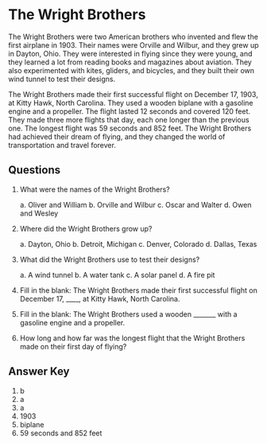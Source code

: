 # The Wright Brothers

The Wright Brothers were two American brothers who invented and flew the first airplane in 1903. Their names were Orville and Wilbur, and they grew up in Dayton, Ohio. They were interested in flying since they were young, and they learned a lot from reading books and magazines about aviation. They also experimented with kites, gliders, and bicycles, and they built their own wind tunnel to test their designs.

The Wright Brothers made their first successful flight on December 17, 1903, at Kitty Hawk, North Carolina. They used a wooden biplane with a gasoline engine and a propeller. The flight lasted 12 seconds and covered 120 feet. They made three more flights that day, each one longer than the previous one. The longest flight was 59 seconds and 852 feet. The Wright Brothers had achieved their dream of flying, and they changed the world of transportation and travel forever.

## Questions

1. What were the names of the Wright Brothers?

   a. Oliver and William
   b. Orville and Wilbur
   c. Oscar and Walter
   d. Owen and Wesley

2. Where did the Wright Brothers grow up?

   a. Dayton, Ohio
   b. Detroit, Michigan
   c. Denver, Colorado
   d. Dallas, Texas

3. What did the Wright Brothers use to test their designs?

   a. A wind tunnel
   b. A water tank
   c. A solar panel
   d. A fire pit

4. Fill in the blank: The Wright Brothers made their first successful flight on December 17, \_\_\_\_, at Kitty Hawk, North Carolina.

5. Fill in the blank: The Wright Brothers used a wooden _______ with a gasoline engine and a propeller.

6. How long and how far was the longest flight that the Wright Brothers made on their first day of flying?

## Answer Key

1. b
2. a
3. a
4. 1903
5. biplane
6. 59 seconds and 852 feet

